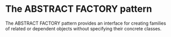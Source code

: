 # The ABSTRACT FACTORY pattern

The ABSTRACT FACTORY pattern provides an interface for creating families of
related or dependent objects without specifying their concrete classes.
